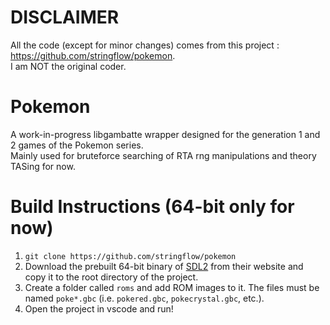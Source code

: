 # DISCLAIMER

All the code (except for minor changes) comes from this project : https://github.com/stringflow/pokemon.  
I am NOT the original coder.

# Pokemon

A work-in-progress libgambatte wrapper designed for the generation 1 and 2 games of the Pokemon series.  
Mainly used for bruteforce searching of RTA rng manipulations and theory TASing for now.


# Build Instructions (64-bit only for now)

1. `git clone https://github.com/stringflow/pokemon`
2. Download the prebuilt 64-bit binary of [SDL2](https://www.libsdl.org/download-2.0.php) from their website and copy it to the root directory of the project.
3. Create a folder called `roms` and add ROM images to it. The files must be named `poke*.gbc` (i.e. `pokered.gbc`, `pokecrystal.gbc`, etc.).
4. Open the project in vscode and run!
